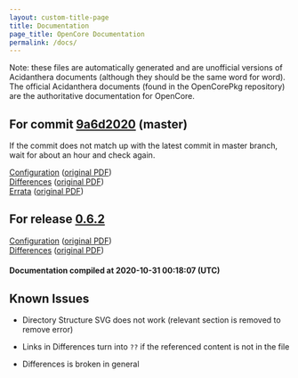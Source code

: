 ```yaml
---
layout: custom-title-page
title: Documentation
page_title: OpenCore Documentation
permalink: /docs/
---
```

Note: these files are automatically generated and are unofficial versions of Acidanthera documents (although they should be the same word for word). The official Acidanthera documents (found in the OpenCorePkg repository) are the authoritative documentation for OpenCore.

## For commit [9a6d2020](https://github.com/acidanthera/OpenCorePkg/tree/9a6d20208e0382adc0477eb5198c9c3dabe88b73) (master)

If the commit does not match up with the latest commit in master branch, wait for about an hour and check again.

[Configuration](latest/Configuration.html) ([original PDF](https://github.com/acidanthera/OpenCorePkg/blob/9a6d20208e0382adc0477eb5198c9c3dabe88b73/Docs/Configuration.pdf))
<br>
[Differences](latest/Differences.html) ([original PDF](https://github.com/acidanthera/OpenCorePkg/blob/9a6d20208e0382adc0477eb5198c9c3dabe88b73/Docs/Differences/Differences.pdf))
<br>
[Errata](latest/Errata.html) ([original PDF](https://github.com/acidanthera/OpenCorePkg/blob/9a6d20208e0382adc0477eb5198c9c3dabe88b73/Docs/Errata/Errata.pdf))

## For release [0.6.2](https://github.com/acidanthera/OpenCorePkg/tree/0.6.2)

[Configuration](release/Configuration.html) ([original PDF](https://github.com/acidanthera/OpenCorePkg/blob/0.6.2/Docs/Configuration.pdf))
<br>
[Differences](release/Differences.html) ([original PDF](https://github.com/acidanthera/OpenCorePkg/blob/0.6.2/Docs/Differences/Differences.pdf))

#### Documentation compiled at 2020-10-31 00:18:07 (UTC)

## Known Issues

* Directory Structure SVG does not work (relevant section is removed to remove error)

* Links in Differences turn into `??` if the referenced content is not in the file

* Differences is broken in general

